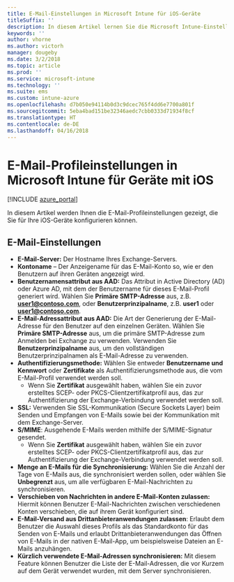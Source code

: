 ```yaml
---
title: E-Mail-Einstellungen in Microsoft Intune für iOS-Geräte
titleSuffix: ''
description: In diesem Artikel lernen Sie die Microsoft Intune-Einstellungen kennen, mit denen Sie E-Mail-Einstellungen auf Geräten mit iOS konfigurieren können.
keywords: ''
author: vhorne
ms.author: victorh
manager: dougeby
ms.date: 3/2/2018
ms.topic: article
ms.prod: ''
ms.service: microsoft-intune
ms.technology: ''
ms.suite: ems
ms.custom: intune-azure
ms.openlocfilehash: d7b050e94114b0d3c9dcec765f4dd6e7700a801f
ms.sourcegitcommit: 5eba4bad151be32346aedc7cbb0333d71934f8cf
ms.translationtype: HT
ms.contentlocale: de-DE
ms.lasthandoff: 04/16/2018
---
```

# <a name="email-profile-settings-in-microsoft-intune-for-devices-running-ios"></a>E-Mail-Profileinstellungen in Microsoft Intune für Geräte mit iOS 

[!INCLUDE [azure_portal](./includes/azure_portal.md)]

In diesem Artikel werden Ihnen die E-Mail-Profileinstellungen gezeigt, die Sie für Ihre iOS-Geräte konfigurieren können.

## <a name="email-settings"></a>E-Mail-Einstellungen

- **E-Mail-Server:** Der Hostname Ihres Exchange-Servers.
- **Kontoname** – Der Anzeigename für das E-Mail-Konto so, wie er den Benutzern auf ihren Geräten angezeigt wird.
- **Benutzernamensattribut aus AAD:** Das Attribut in Active Directory (AD) oder Azure AD, mit dem der Benutzername für dieses E-Mail-Profil generiert wird. Wählen Sie **Primäre SMTP-Adresse** aus, z.B. **user1@contoso.com**, oder **Benutzerprinzipalname**, z.B. **user1** oder **user1@contoso.com**.
- **E-Mail-Adressattribut aus AAD:** Die Art der Generierung der E-Mail-Adresse für den Benutzer auf den einzelnen Geräten. Wählen Sie **Primäre SMTP-Adresse** aus, um die primäre SMTP-Adresse zum Anmelden bei Exchange zu verwenden. Verwenden Sie **Benutzerprinzipalname** aus, um den vollständigen Benutzerprinzipalnamen als E-Mail-Adresse zu verwenden.
- **Authentifizierungsmethode:** Wählen Sie entweder **Benutzername und Kennwort** oder **Zertifikate** als Authentifizierungsmethode aus, die vom E-Mail-Profil verwendet werden soll.
    - Wenn Sie **Zertifikat** ausgewählt haben, wählen Sie ein zuvor erstelltes SCEP- oder PKCS-Clientzertifikatprofil aus, das zur Authentifizierung der Exchange-Verbindung verwendet werden soll.
- **SSL:** Verwenden Sie SSL-Kommunikation (Secure Sockets Layer) beim Senden und Empfangen von E-Mails sowie bei der Kommunikation mit dem Exchange-Server.
- **S/MIME**: Ausgehende E-Mails werden mithilfe der S/MIME-Signatur gesendet.
    - Wenn Sie **Zertifikat** ausgewählt haben, wählen Sie ein zuvor erstelltes SCEP- oder PKCS-Clientzertifikatprofil aus, das zur Authentifizierung der Exchange-Verbindung verwendet werden soll.
- **Menge an E-Mails für die Synchronisierung:** Wählen Sie die Anzahl der Tage von E-Mails aus, die synchronisiert werden sollen, oder wählen Sie **Unbegrenzt** aus, um alle verfügbaren E-Mail-Nachrichten zu synchronisieren.
- **Verschieben von Nachrichten in andere E-Mail-Konten zulassen:** Hiermit können Benutzer E-Mail-Nachrichten zwischen verschiedenen Konten verschieben, die auf ihrem Gerät konfiguriert sind.
- **E-Mail-Versand aus Drittanbieteranwendungen zulassen**: Erlaubt dem Benutzer die Auswahl dieses Profils als das Standardkonto für das Senden von E-Mails und erlaubt Drittanbieteranwendungen das Öffnen von E-Mails in der nativen E-Mail-App, um beispielsweise Dateien an E-Mails anzuhängen.
- **Kürzlich verwendete E-Mail-Adressen synchronisieren:** Mit diesem Feature können Benutzer die Liste der E-Mail-Adressen, die vor Kurzem auf dem Gerät verwendet wurden, mit dem Server synchronisieren.
